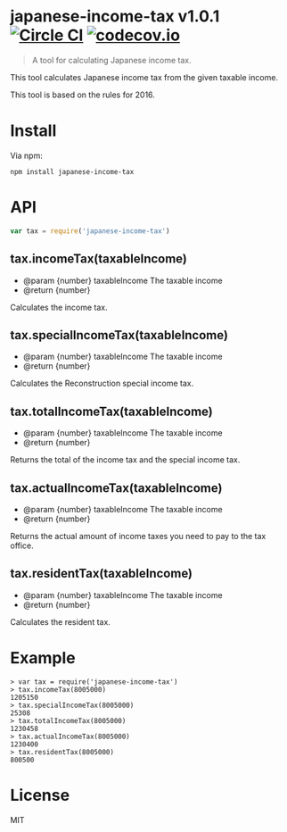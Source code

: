 # japanese-income-tax v1.0.1 [![Circle CI](https://circleci.com/gh/kt3k/japanese-income-tax.svg?style=svg)](https://circleci.com/gh/kt3k/japanese-income-tax) [![codecov.io](https://codecov.io/github/kt3k/japanese-income-tax/coverage.svg?branch=master)](https://codecov.io/github/kt3k/japanese-income-tax?branch=master)

> A tool for calculating Japanese income tax.

This tool calculates Japanese income tax from the given taxable income.

This tool is based on the rules for 2016.

# Install

Via npm:

    npm install japanese-income-tax

# API

```js
var tax = require('japanese-income-tax')
```

## tax.incomeTax(taxableIncome)

- @param {number} taxableIncome The taxable income
- @return {number}

Calculates the income tax.

## tax.specialIncomeTax(taxableIncome)

- @param {number} taxableIncome The taxable income
- @return {number}

Calculates the Reconstruction special income tax.

## tax.totalIncomeTax(taxableIncome)

- @param {number} taxableIncome The taxable income
- @return {number}

Returns the total of the income tax and the special income tax.

## tax.actualIncomeTax(taxableIncome)

- @param {number} taxableIncome The taxable income
- @return {number}

Returns the actual amount of income taxes you need to pay to the tax office.

## tax.residentTax(taxableIncome)

- @param {number} taxableIncome The taxable income
- @return {number}

Calculates the resident tax.

# Example

```
> var tax = require('japanese-income-tax')
> tax.incomeTax(8005000)
1205150
> tax.specialIncomeTax(8005000)
25308
> tax.totalIncomeTax(8005000)
1230458
> tax.actualIncomeTax(8005000)
1230400
> tax.residentTax(8005000)
800500
```

# License

MIT
